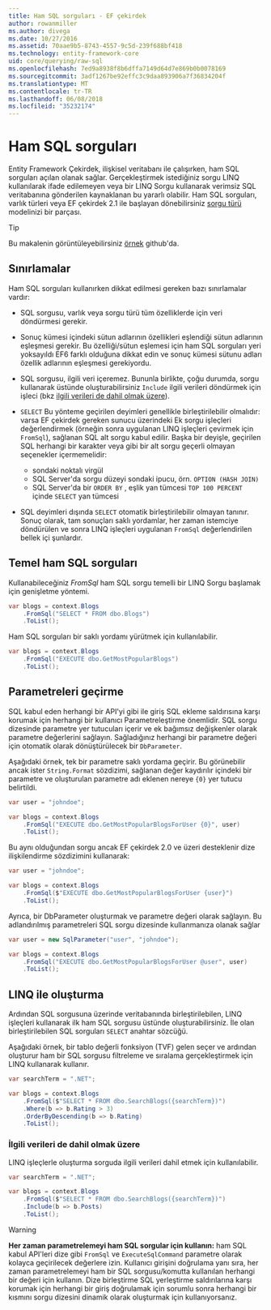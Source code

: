 ```yaml
---
title: Ham SQL sorguları - EF çekirdek
author: rowanmiller
ms.author: divega
ms.date: 10/27/2016
ms.assetid: 70aae9b5-8743-4557-9c5d-239f688bf418
ms.technology: entity-framework-core
uid: core/querying/raw-sql
ms.openlocfilehash: 7ed9a8938f8b6dffa7149d64d7e869b0b0078169
ms.sourcegitcommit: 3adf1267be92effc3c9daa893906a7f36834204f
ms.translationtype: MT
ms.contentlocale: tr-TR
ms.lasthandoff: 06/08/2018
ms.locfileid: "35232174"
---
```

# <a name="raw-sql-queries"></a>Ham SQL sorguları

Entity Framework Çekirdek, ilişkisel veritabanı ile çalışırken, ham SQL sorguları açılan olanak sağlar. Gerçekleştirmek istediğiniz sorgu LINQ kullanılarak ifade edilemeyen veya bir LINQ Sorgu kullanarak verimsiz SQL veritabanına gönderilen kaynaklanan bu yararlı olabilir. Ham SQL sorguları, varlık türleri veya EF çekirdek 2.1 ile başlayan dönebilirsiniz [sorgu türü](xref:core/modeling/query-types) modelinizi bir parçası.

> [!TIP]  
> Bu makalenin görüntüleyebilirsiniz [örnek](https://github.com/aspnet/EntityFramework.Docs/tree/master/samples/core/Querying) github'da.

## <a name="limitations"></a>Sınırlamalar

Ham SQL sorguları kullanırken dikkat edilmesi gereken bazı sınırlamalar vardır:

* SQL sorgusu, varlık veya sorgu türü tüm özelliklerde için veri döndürmesi gerekir.

* Sonuç kümesi içindeki sütun adlarının özellikleri eşlendiği sütun adlarının eşleşmesi gerekir. Bu özelliği/sütun eşlemesi için ham SQL sorguları yeri yoksayıldı EF6 farklı olduğuna dikkat edin ve sonuç kümesi sütunu adları özellik adlarının eşleşmesi gerekiyordu.

* SQL sorgusu, ilgili veri içeremez. Bununla birlikte, çoğu durumda, sorgu kullanarak üstünde oluşturabilirsiniz `Include` ilgili verileri döndürmek için işleci (bkz [ilgili verileri de dahil olmak üzere](#including-related-data)).

* `SELECT` Bu yönteme geçirilen deyimleri genellikle birleştirilebilir olmalıdır: varsa EF çekirdek gereken sunucu üzerindeki Ek sorgu işleçleri değerlendirmek (örneğin sonra uygulanan LINQ işleçleri çevirmek için `FromSql`), sağlanan SQL alt sorgu kabul edilir. Başka bir deyişle, geçirilen SQL herhangi bir karakter veya gibi bir alt sorgu geçerli olmayan seçenekler içermemelidir:
  * sondaki noktalı virgül
  * SQL Server'da sorgu düzeyi sondaki ipucu, örn. `OPTION (HASH JOIN)`
  * SQL Server'da bir `ORDER BY` , eşlik yan tümcesi `TOP 100 PERCENT` içinde `SELECT` yan tümcesi

* SQL deyimleri dışında `SELECT` otomatik birleştirilebilir olmayan tanınır. Sonuç olarak, tam sonuçları saklı yordamlar, her zaman istemciye döndürülen ve sonra LINQ işleçleri uygulanan `FromSql` değerlendirilen bellek içi şunlardır. 

## <a name="basic-raw-sql-queries"></a>Temel ham SQL sorguları

Kullanabileceğiniz *FromSql* ham SQL sorgu temelli bir LINQ Sorgu başlamak için genişletme yöntemi.

<!-- [!code-csharp[Main](samples/core/Querying/Querying/RawSQL/Sample.cs)] -->
``` csharp
var blogs = context.Blogs
    .FromSql("SELECT * FROM dbo.Blogs")
    .ToList();
```

Ham SQL sorguları bir saklı yordamı yürütmek için kullanılabilir.

<!-- [!code-csharp[Main](samples/core/Querying/Querying/RawSQL/Sample.cs)] -->
``` csharp
var blogs = context.Blogs
    .FromSql("EXECUTE dbo.GetMostPopularBlogs")
    .ToList();
```

## <a name="passing-parameters"></a>Parametreleri geçirme

SQL kabul eden herhangi bir API'yi gibi ile giriş SQL ekleme saldırısına karşı korumak için herhangi bir kullanıcı Parametreleştirme önemlidir. SQL sorgu dizesinde parametre yer tutucuları içerir ve ek bağımsız değişkenler olarak parametre değerlerini sağlayın. Sağladığınız herhangi bir parametre değeri için otomatik olarak dönüştürülecek bir `DbParameter`.

Aşağıdaki örnek, tek bir parametre saklı yordama geçirir. Bu görünebilir ancak ister `String.Format` sözdizimi, sağlanan değer kaydırılır içindeki bir parametre ve oluşturulan parametre adı eklenen nereye `{0}` yer tutucu belirtildi.

<!-- [!code-csharp[Main](samples/core/Querying/Querying/RawSQL/Sample.cs)] -->
``` csharp
var user = "johndoe";

var blogs = context.Blogs
    .FromSql("EXECUTE dbo.GetMostPopularBlogsForUser {0}", user)
    .ToList();
```

Bu aynı olduğundan sorgu ancak EF çekirdek 2.0 ve üzeri desteklenir dize ilişkilendirme sözdizimini kullanarak:

<!-- [!code-csharp[Main](samples/core/Querying/Querying/RawSQL/Sample.cs)] -->
``` csharp
var user = "johndoe";

var blogs = context.Blogs
    .FromSql($"EXECUTE dbo.GetMostPopularBlogsForUser {user}")
    .ToList();
```

Ayrıca, bir DbParameter oluşturmak ve parametre değeri olarak sağlayın. Bu adlandırılmış parametreleri SQL sorgu dizesinde kullanmanıza olanak sağlar

<!-- [!code-csharp[Main](samples/core/Querying/Querying/RawSQL/Sample.cs)] -->
``` csharp
var user = new SqlParameter("user", "johndoe");

var blogs = context.Blogs
    .FromSql("EXECUTE dbo.GetMostPopularBlogsForUser @user", user)
    .ToList();
```

## <a name="composing-with-linq"></a>LINQ ile oluşturma

Ardından SQL sorgusuna üzerinde veritabanında birleştirilebilen, LINQ işleçleri kullanarak ilk ham SQL sorgusu üstünde oluşturabilirsiniz. İle olan birleştirilebilen SQL sorguları `SELECT` anahtar sözcüğü.

Aşağıdaki örnek, bir tablo değerli fonksiyon (TVF) gelen seçer ve ardından oluşturur ham bir SQL sorgusu filtreleme ve sıralama gerçekleştirmek için LINQ kullanarak kullanır.

<!-- [!code-csharp[Main](samples/core/Querying/Querying/RawSQL/Sample.cs)] -->
``` csharp
var searchTerm = ".NET";

var blogs = context.Blogs
    .FromSql($"SELECT * FROM dbo.SearchBlogs({searchTerm})")
    .Where(b => b.Rating > 3)
    .OrderByDescending(b => b.Rating)
    .ToList();
```

### <a name="including-related-data"></a>İlgili verileri de dahil olmak üzere

LINQ işleçlerle oluşturma sorguda ilgili verileri dahil etmek için kullanılabilir.

<!-- [!code-csharp[Main](samples/core/Querying/Querying/RawSQL/Sample.cs)] -->
``` csharp
var searchTerm = ".NET";

var blogs = context.Blogs
    .FromSql($"SELECT * FROM dbo.SearchBlogs({searchTerm})")
    .Include(b => b.Posts)
    .ToList();
```

> [!WARNING]  
> **Her zaman parametrelemeyi ham SQL sorgular için kullanın:** ham SQL kabul API'leri dize gibi `FromSql` ve `ExecuteSqlCommand` parametre olarak kolayca geçirilecek değerlere izin. Kullanıcı girişini doğrulama yanı sıra, her zaman parametrelemeyi ham bir SQL sorgusu/komutta kullanılan herhangi bir değeri için kullanın. Dize birleştirme SQL yerleştirme saldırılarına karşı korumak için herhangi bir giriş doğrulamak için sorumlu sonra herhangi bir kısmını sorgu dizesini dinamik olarak oluşturmak için kullanıyorsanız.
